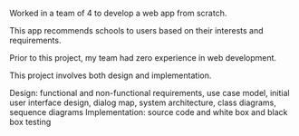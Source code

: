 Worked in a team of 4 to develop a web app from scratch.

This app recommends schools to users based on their interests and requirements.

Prior to this project, my team had zero experience in web development.

This project involves both design and implementation.

Design: functional and non-functional requirements, use case model, initial user interface design, dialog map, system architecture, class diagrams, sequence diagrams
Implementation: source code and white box and black box testing
